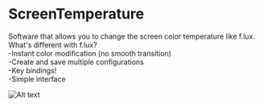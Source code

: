 # ScreenTemperature
Software that allows you to change the screen color temperature like f.lux.  
What's different with f.lux?  
-Instant color modification (no smooth transition)  
-Create and save multiple configurations  
-Key bindings!  
-Simple interface  
  
![Alt text](http://i.imgur.com/bYgf7GE.png)
